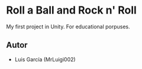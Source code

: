 # Roll a Ball and Rock n' Roll

My first project in Unity. For educational porpuses.

## Autor
* Luis García (MrLuigi002)
